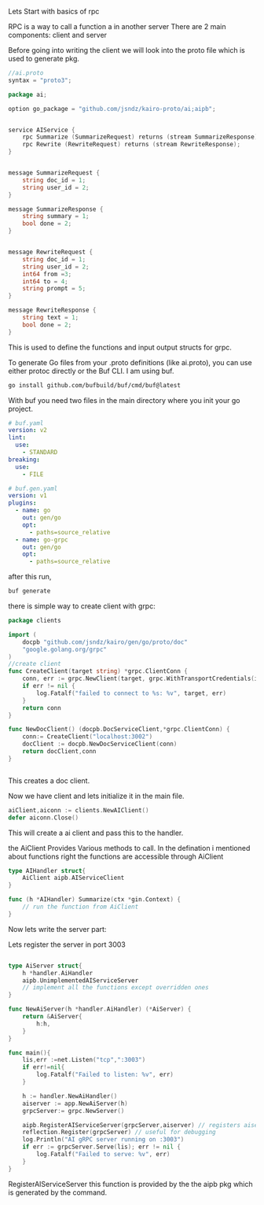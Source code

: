 Lets Start with basics of rpc

RPC is a way to call a function a in another server
There are 2 main components:
client and server

Before going into writing the client we will look into the proto file which is used to generate pkg.

```go
//ai.proto
syntax = "proto3";

package ai;

option go_package = "github.com/jsndz/kairo-proto/ai;aipb";


service AIService {
	rpc Summarize (SummarizeRequest) returns (stream SummarizeResponse);
	rpc Rewrite (RewriteRequest) returns (stream RewriteResponse);
}


message SummarizeRequest {
	string doc_id = 1;
	string user_id = 2;
}

message SummarizeResponse {
	string summary = 1;
	bool done = 2;
}


message RewriteRequest {
	string doc_id = 1;
	string user_id = 2;
	int64 from =3;
	int64 to = 4;
	string prompt = 5;
}

message RewriteResponse {
	string text = 1;
	bool done = 2;
}
```

This is used to define the functions and input output structs for grpc.

To generate Go files from your .proto definitions (like ai.proto), you can use either protoc directly or the Buf CLI.
I am using buf.

```sh
go install github.com/bufbuild/buf/cmd/buf@latest
```

With buf you need two files in the main directory where you init your go project.

```yaml
# buf.yaml
version: v2
lint:
  use:
    - STANDARD
breaking:
  use:
    - FILE
```

```yaml
# buf.gen.yaml
version: v1
plugins:
  - name: go
    out: gen/go
    opt:
      - paths=source_relative
  - name: go-grpc
    out: gen/go
    opt:
      - paths=source_relative
```

after this run,

```sh
buf generate
```

there is simple way to create client with grpc:

```go
package clients

import (
	docpb "github.com/jsndz/kairo/gen/go/proto/doc"
	"google.golang.org/grpc"
)
//create client
func CreateClient(target string) *grpc.ClientConn {
	conn, err := grpc.NewClient(target, grpc.WithTransportCredentials(insecure.NewCredentials()))
	if err != nil {
		log.Fatalf("failed to connect to %s: %v", target, err)
	}
	return conn
}

func NewDocClient() (docpb.DocServiceClient,*grpc.ClientConn) {
	conn:= CreateClient("localhost:3002")
	docClient := docpb.NewDocServiceClient(conn)
	return docClient,conn
}



```

This creates a doc client.

Now we have client and lets initialize it in the main file.

```go
aiClient,aiconn := clients.NewAIClient()
defer aiconn.Close()

```

This will create a ai client and pass this to the handler.

the AiClient Provides Various methods to call. In the defination i mentioned about functions right the functions are accessible through AiClient

```go
type AIHandler struct{
	AiClient aipb.AIServiceClient
}

func (h *AIHandler) Summarize(ctx *gin.Context) {
	// run the function from AiClient
}
```

Now lets write the server part:

Lets register the server in port 3003

```go

type AiServer struct{
	h *handler.AiHandler
	aipb.UnimplementedAIServiceServer
	// implement all the functions except overridden ones
}

func NewAiServer(h *handler.AiHandler) (*AiServer) {
	return &AiServer{
		h:h,
	}
}

func main(){
	lis,err :=net.Listen("tcp",":3003")
	if err!=nil{
		log.Fatalf("Failed to listen: %v", err)
	}

	h := handler.NewAiHandler()
	aiserver := app.NewAiServer(h)
	grpcServer:= grpc.NewServer()

	aipb.RegisterAIServiceServer(grpcServer,aiserver) // registers aiservice with grpc service
	reflection.Register(grpcServer) // useful for debugging
	log.Println("AI gRPC server running on :3003")
    if err := grpcServer.Serve(lis); err != nil {
        log.Fatalf("Failed to serve: %v", err)
    }
}
```

RegisterAIServiceServer this function is provided by the the aipb pkg which is generated by the command.
